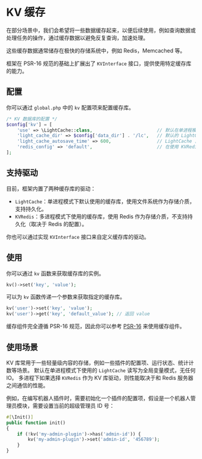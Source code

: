 # KV 缓存

在部分场景中，我们会希望将一些数据缓存起来，以便后续使用，例如查询数据或处理任务的操作，通过缓存数据以避免反复查询，加速处理。

这些缓存数据通常储存在极快的存储系统中，例如 Redis，Memcached 等。

框架在 PSR-16 规范的基础上扩展出了 `KVInterface` 接口，提供使用特定缓存库的能力。

## 配置

你可以通过 `global.php` 中的 `kv` 配置项来配置缓存库。

```php
/* KV 数据库的配置 */
$config['kv'] = [
    'use' => \LightCache::class,                        // 默认在单进程模式下使用 LightCache，多进程需要使用 KVRedis
    'light_cache_dir' => $config['data_dir'] . '/lc',   // 默认的 LightCache 保存持久化数据的位置
    'light_cache_autosave_time' => 600,                 // LightCache 自动保存时间（秒）
    'redis_config' => 'default',                        // 在使用 KVRedis 时使用的 redis 连接配置的名称
];
```

## 支持驱动

目前，框架内置了两种缓存库的驱动：

- `LightCache`：单进程模式下默认使用的缓存库，使用文件系统作为存储介质，支持持久化。
- `KVRedis`：多进程模式下使用的缓存库，使用 Redis 作为存储介质，不支持持久化（取决于 Redis 的配置）。

你也可以通过实现 `KVInterface` 接口来自定义缓存库的驱动。

## 使用

你可以通过 `kv` 函数来获取缓存库的实例。

```php
kv()->set('key', 'value');
```

可以为 `kv` 函数传递一个参数来获取指定的缓存库。

```php
kv('user')->set('key', 'value');
kv('user')->get('key', 'default_value'); // 返回 value
```

缓存组件完全遵循 PSR-16 规范，因此你可以参考 [PSR-16](https://www.php-fig.org/psr/psr-16/) 来使用缓存组件。

## 使用场景

KV 库常用于一些轻量级内容的存储，例如一些插件的配置项、运行状态、统计计数等场景。
默认在单进程模式下使用的 `LightCache` 读写为全局变量模式，无任何 IO。
多进程下如果选择 `KVRedis` 作为 KV 库驱动，则性能取决于和 Redis 服务器之间通信的性能。

例如，在编写机器人插件时，需要初始化一个插件的配置项，假设是一个机器人管理员模块，需要设置当前的超级管理员 ID 号：

```php
#[\Init()]
public function init()
{
    if (!kv('my-admin-plugin')->has('admin-id')) {
        kv('my-admin-plugin')->set('admin-id', '456789');
    }
}
```
